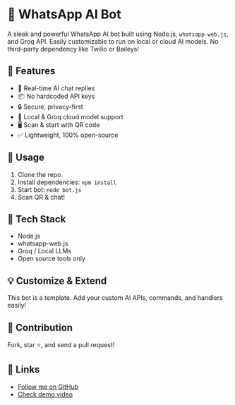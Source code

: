 # 🤖 WhatsApp AI Bot

A sleek and powerful WhatsApp AI bot built using Node.js, `whatsapp-web.js`, and Groq API. Easily customizable to run on local or cloud AI models. No third-party dependency like Twilio or Baileys!

## 🌟 Features
- 🔄 Real-time AI chat replies
- 📦 No hardcoded API keys
- 🔒 Secure, privacy-first
- 🔌 Local & Groq cloud model support
- 🖥️ Scan & start with QR code
- ✅ Lightweight, 100% open-source

## 🚀 Usage
1. Clone the repo.
2. Install dependencies: `npm install`
3. Start bot: `node bot.js`
4. Scan QR & chat!

## 📌 Tech Stack
- Node.js
- whatsapp-web.js
- Groq / Local LLMs
- Open source tools only

## 💡 Customize & Extend
This bot is a template. Add your custom AI APIs, commands, and handlers easily!

## 📣 Contribution
Fork, star ⭐, and send a pull request!

## 🔗 Links
- [Follow me on GitHub](https://github.com/kishore1185)
- [Check demo video](#)

